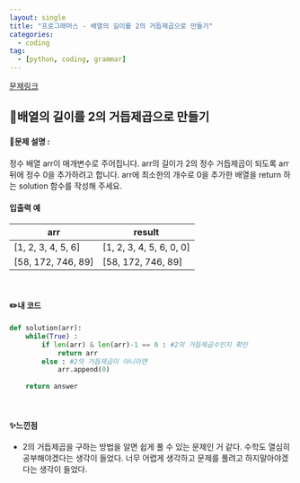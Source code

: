 ```yaml
---
layout: single
title: "프로그래머스 - 배열의 길이를 2의 거듭제곱으로 만들기"
categories: 
  - coding
tag:
  - [python, coding, grammar]
--- 
```

[문제링크](https://school.programmers.co.kr/learn/courses/30/lessons/181857)  

## 📌배열의 길이를 2의 거듭제곱으로 만들기
#### 📖문제 설명 :  
정수 배열 arr이 매개변수로 주어집니다. arr의 길이가 2의 정수 거듭제곱이 되도록 arr 뒤에 정수 0을 추가하려고 합니다. arr에 최소한의 개수로 0을 추가한 배열을 return 하는 solution 함수를 작성해 주세요.

#### 입출력 예 

|arr|result|
|---|---|
|[1, 2, 3, 4, 5, 6]|[1, 2, 3, 4, 5, 6, 0, 0]|
|[58, 172, 746, 89]|[58, 172, 746, 89]|

<br>

#### ✏️내 코드
```python
def solution(arr):
    while(True) :
        if len(arr) & len(arr)-1 == 0 : #2의 거듭제곱수인지 확인
            return arr
        else : #2의 거듭제곱이 아니라면
            arr.append(0)
            
    return answer
```

<br>

#### ✨느낀점
- 2의 거듭제곱을 구하는 방법을 알면 쉽게 풀 수 있는 문제인 거 같다.
  수학도 열심히 공부해야겠다는 생각이 들었다.
  너무 어렵게 생각하고 문제를 풀려고 하지말아야겠다는 생각이 들었다. 
  
  
